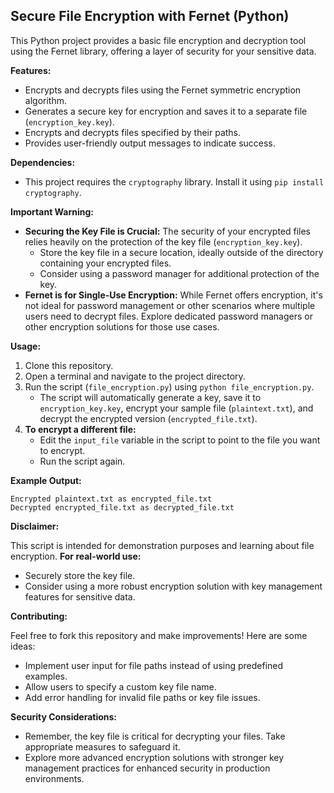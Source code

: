 ## Secure File Encryption with Fernet (Python)

This Python project provides a basic file encryption and decryption tool using the Fernet library, offering a layer of security for your sensitive data.

**Features:**

- Encrypts and decrypts files using the Fernet symmetric encryption algorithm.
- Generates a secure key for encryption and saves it to a separate file (`encryption_key.key`).
- Encrypts and decrypts files specified by their paths.
- Provides user-friendly output messages to indicate success.

**Dependencies:**

- This project requires the `cryptography` library. Install it using `pip install cryptography`.

**Important Warning:**

- **Securing the Key File is Crucial:** The security of your encrypted files relies heavily on the protection of the key file (`encryption_key.key`).
  - Store the key file in a secure location, ideally outside of the directory containing your encrypted files.
  - Consider using a password manager for additional protection of the key.
- **Fernet is for Single-Use Encryption:** While Fernet offers encryption, it's not ideal for password management or other scenarios where multiple users need to decrypt files. Explore dedicated password managers or other encryption solutions for those use cases.

**Usage:**

1. Clone this repository.
2. Open a terminal and navigate to the project directory.
3. Run the script (`file_encryption.py`) using `python file_encryption.py`.
   - The script will automatically generate a key, save it to `encryption_key.key`, encrypt your sample file (`plaintext.txt`), and decrypt the encrypted version (`encrypted_file.txt`).
4. **To encrypt a different file:**
   - Edit the `input_file` variable in the script to point to the file you want to encrypt.
   - Run the script again.

**Example Output:**

```
Encrypted plaintext.txt as encrypted_file.txt
Decrypted encrypted_file.txt as decrypted_file.txt
```

**Disclaimer:**

This script is intended for demonstration purposes and learning about file encryption. **For real-world use:**

- Securely store the key file.
- Consider using a more robust encryption solution with key management features for sensitive data.

**Contributing:**

Feel free to fork this repository and make improvements! Here are some ideas:

- Implement user input for file paths instead of using predefined examples.
- Allow users to specify a custom key file name.
- Add error handling for invalid file paths or key file issues.

**Security Considerations:**

- Remember, the key file is critical for decrypting your files. Take appropriate measures to safeguard it.
- Explore more advanced encryption solutions with stronger key management practices for enhanced security in production environments.
